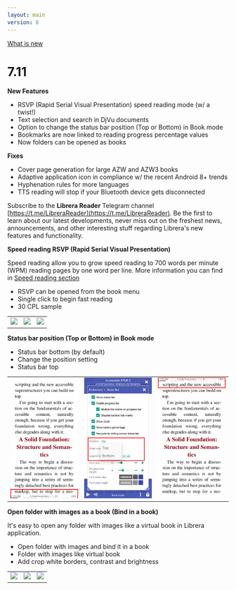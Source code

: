 ```yaml
---
layout: main
version: 6
---
```

[What is new](/wiki/what-is-new)

# 7.11

**New Features**

* RSVP (Rapid Serial Visual Presentation) speed reading mode (w/ a twist!)
* Text selection and search in DjVu documents
* Option to change the status bar position (Top or Bottom) in Book mode
* Bookmarks are now linked to reading progress percentage values
* Now folders can be opened as books

**Fixes**

* Cover page generation for large AZW and AZW3 books
* Adaptive application icon in compliance w/ the recent Android 8+ trends
* Hyphenation rules for more languages
* TTS reading will stop if your Bluetooth device gets disconnected

Subscribe to the __Librera Reader__ Telegram channel [https://t.me/LibreraReader](https://t.me/LibreraReader). Be the first to learn about our latest developments, never miss out on the freshest news, announcements, and other interesting stuff regarding Librera's new features and functionality.


**Speed reading RSVP (Rapid Serial Visual Presentation)**

Speed reading allow you to grow speed reading to 700 words per minute (WPM) reading pages by one word per line.
More information you can find in [Speed reading section](/wiki/manual/Rapid-Serial-Visual-Presentation/)


* RSVP can be opened from the book menu
* Single click to begin fast reading
* 30 CPL sample

||||
|-|-|-|
|![](/wiki/manual/Rapid-Serial-Visual-Presentation/1.png)|![](/wiki/manual/Rapid-Serial-Visual-Presentation/2.png)|![](/wiki/manual/Rapid-Serial-Visual-Presentation/3.png)|

**Status bar position (Top or Bottom) in Book mode**

* Status bar bottom (by default)
* Change the position setting
* Status bar top

||||
|-|-|-|
|![](1.png)|![](2.png)|![](3.png)|


**Open folder with images as a book (Bind in a book)**

It's easy to open any folder with images like a virtual book in Librera application.


* Open folder with images and bind it in a book
* Folder with images like virtual book 
* Add crop white borders, contrast and brightness

||||
|-|-|-|
|![](/wiki/manual/Open-Folder-With-Images-As-A-Book/1.png)|![](/wiki/manual/Open-Folder-With-Images-As-A-Book/2.png)|![](/wiki/manual/Open-Folder-With-Images-As-A-Book/3.png)|



